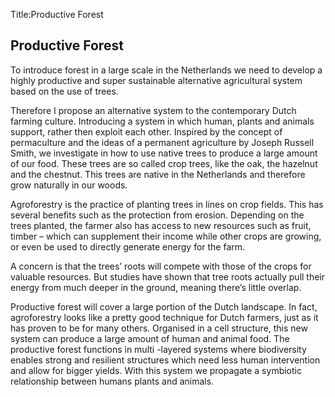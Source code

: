 Title:Productive Forest

## Productive Forest

To introduce forest in a large scale in the Netherlands we need to develop a
highly productive and super sustainable alternative agricultural system based
on the use of trees.

Therefore I propose an alternative system to the contemporary Dutch farming
culture. Introducing a system in which human, plants and animals support,
rather then exploit each other. Inspired by the concept of permaculture and
the ideas of a permanent agriculture by Joseph Russell Smith, we investigate
in how to use native trees to produce a large amount of our food. These trees
are so called crop trees, like the oak, the hazelnut and the chestnut. This
trees are native in the Netherlands and therefore grow naturally in our woods.

Agroforestry is the practice of planting trees in lines on crop fields. This
has several benefits such as the protection from erosion. Depending on the
trees planted, the farmer also has access to new resources such as fruit,
timber – which can supplement their income while other crops are growing, or
even be used to directly generate energy for the farm.

A concern is that the trees’ roots will compete with those of the crops for
valuable resources. But studies have shown that tree roots actually pull their
energy from much deeper in the ground, meaning there’s little overlap.

Productive forest will cover a large portion of the Dutch landscape. In fact,
agroforestry looks like a pretty good technique for Dutch farmers, just as it
has proven to be for many others. Organised in a cell structure, this new
system can produce a large amount of human and animal food. The productive
forest functions in multi -layered systems where biodiversity enables strong
and resilient structures which need less human intervention and allow for
bigger yields. With this system we propagate a symbiotic relationship between
humans plants and animals.
